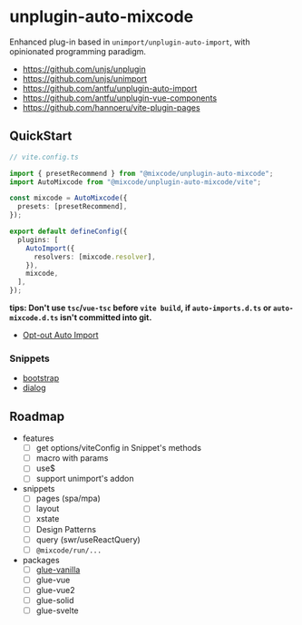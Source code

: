 # unplugin-auto-mixcode

Enhanced plug-in based in `unimport/unplugin-auto-import`, with opinionated
programming paradigm.

- https://github.com/unjs/unplugin
- https://github.com/unjs/unimport
- https://github.com/antfu/unplugin-auto-import
- https://github.com/antfu/unplugin-vue-components
- https://github.com/hannoeru/vite-plugin-pages

## QuickStart

```ts
// vite.config.ts

import { presetRecommend } from "@mixcode/unplugin-auto-mixcode";
import AutoMixcode from "@mixcode/unplugin-auto-mixcode/vite";

const mixcode = AutoMixcode({
  presets: [presetRecommend],
});

export default defineConfig({
  plugins: [
    AutoImport({
      resolvers: [mixcode.resolver],
    }),
    mixcode,
  ],
});
```

**tips: Don't use `tsc`/`vue-tsc` before `vite build`, if `auto-imports.d.ts` or
`auto-mixcode.d.ts` isn't committed into git.**

- [Opt-out Auto Import](https://github.com/unjs/unimport#opt-out-auto-import)

### Snippets

- [bootstrap](./packages/unplugin-auto-mixcode/src/snippets/bootstrap/README.md)
- [dialog](./packages/unplugin-auto-mixcode/src/snippets/dialog/README.md)

## Roadmap

- features
  - [ ] get options/viteConfig in Snippet's methods
  - [ ] macro with params
  - [ ] use$
  - [ ] support unimport's addon
- snippets
  - [ ] pages (spa/mpa)
  - [ ] layout
  - [ ] xstate
  - [ ] Design Patterns
  - [ ] query (swr/useReactQuery)
  - [ ] `@mixcode/run/...`
- packages
  - [ ] [glue-vanilla](http://vanilla-js.com/)
  - [ ] glue-vue
  - [ ] glue-vue2
  - [ ] glue-solid
  - [ ] glue-svelte
